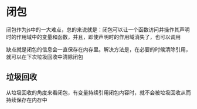 # 闭包
闭包作为js中的一大难点，总的来说就是：闭包可以让一个函数访问并操作其声明时的作用域中的变量和函数，并且，即使声明时的作用域消失了，也可以调用

缺点就是闭包的信息会一直保存在内存里。解决方法是，在必要的时候清除引用，就可以在下次垃圾回收中清除闭包

## 垃圾回收
从垃圾回收的角度来看闭包，有变量持续引用闭包内容时，就不会被垃圾回收从而持续保存在内存中